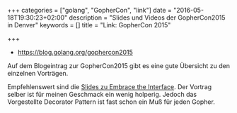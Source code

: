 +++
categories = ["golang", "GopherCon", "link"]
date = "2016-05-18T19:30:23+02:00"
description = "Slides und Videos der GopherCon2015 in Denver"
keywords = []
title = "Link: GopherCon 2015"

+++

* https://blog.golang.org/gophercon2015

Auf dem Blogeintrag zur GopherCon2015 gibt es eine gute Übersicht zu den einzelnen Vorträgen.

Empfehlenswert sind die [Slides zu Embrace the Interface](https://github.com/gophercon/2015-talks/blob/master/Tom%C3%A1s%20Senart%20-%20Embrace%20the%20Interface/ETI.pdf). Der Vortrag selber ist für meinen Geschmack ein wenig holperig. Jedoch das Vorgestellte Decorator Pattern ist fast schon ein Muß für jeden Gopher.